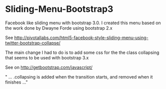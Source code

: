 Sliding-Menu-Bootstrap3
=======================

Facebook like sliding menu with bootstrap 3.0.
I created this menu based on the work done by Dwayne Forde using bootstrap 2.x

See http://pivotallabs.com/html5-facebook-style-sliding-menu-using-twitter-bootstrap-collapse/

The main change I had to do is to add some css for the the class collapsing that seems to be used with bootstrap 3.x 

See on http://getbootstrap.com/javascript/

" ...
.collapsing is added when the transition starts, and removed when it finishes
..."

